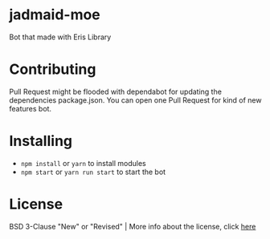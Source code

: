 # jadmaid-moe
Bot that made with Eris Library

# Contributing
Pull Request might be flooded with dependabot for updating the dependencies package.json.
You can open one Pull Request for kind of new features bot.

# Installing
- `npm install` or `yarn` to install modules
- `npm start` or `yarn run start` to start the bot

# License
BSD 3-Clause "New" or "Revised" | More info about the license, click [here](https://github.com/JadlionHD/jadmaid-moe/blob/master/LICENSE)
